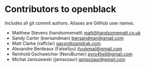 # Contributors to openblack
Includes all git commit authors. Aliases are GitHub user names.

* Matthew Stevens (handsomematt) <matt@handsomematt.co.uk>
* Sandy Carter (bwrsandman) <bwrsandman@gmail.com>
* Matt Clarke (raffclar) <gavxn@zanidrak.com>
* Alexandre Berdeaux (FalseIlyu) <ilyulemail@gmail.com>
* Reinhold Gschweicher (NeroBurner) <pyro4hell@gmail.com>
* Michał Janiszewski (janisozaur) <janisozaur@gmail.com>
